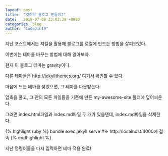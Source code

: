 ```yaml
---
layout: post
title:  "깃허브 블로그 만들기2"
date:   2019-07-08 23:02:38 +0900
categories: blog
author: "CodeJin19"
---
```

지난 포스트에서는 지킬을 활용해 블로그를 로컬에 만드는 방법을 살펴보았다.

이번에는 테마를 바꾸는 방법에 대해 알아보자.

현재 이 블로그 테마는 gravity이다.

다른 테마들은 http://jekyllthemes.org/ 여기서 확인할 수 있다.

마음에 드는 테마를 찾았으면, 그 테마를 다운받는다.

압축을 풀고, 그 안의 모든 파일들을 기존에 만든 my-awesome-site 폴더에 덮어씌운다.

그러면 index.html파일과 index.md파일 두 개가 있을텐데, index.md파일을 삭제한다.

{% highlight ruby %}
bundle exec jekyll serve
#=> http://localhost:4000에 접속
{% endhighlight %}

지난 명령어들을 다시 입력하면 테마 적용 완료!
